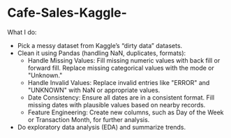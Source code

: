 # Cafe-Sales-Kaggle-

What I do:
- Pick a messy dataset from Kaggle’s “dirty data” datasets.
- Clean it using Pandas (handling NaN, duplicates, formats):
  + Handle Missing Values:
    Fill missing numeric values with back fill or forward fill.
    Replace missing categorical values with the mode or "Unknown."
  + Handle Invalid Values:
    Replace invalid entries like "ERROR" and "UNKNOWN" with NaN or appropriate values.
  + Date Consistency:
    Ensure all dates are in a consistent format.
    Fill missing dates with plausible values based on nearby records.
  + Feature Engineering:
    Create new columns, such as Day of the Week or Transaction Month, for further analysis.
- Do exploratory data analysis (EDA) and summarize trends.
